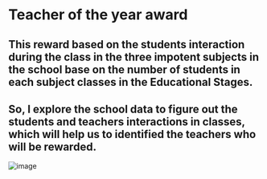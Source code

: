 # Teacher of the year award
## This reward based on the students interaction during the class in the three impotent subjects in the school base on the number of students in each subject classes in the Educational Stages.
## So, I explore the school data to figure out the students and teachers interactions in classes, which will help us to identified the teachers who will be rewarded.

![image](https://user-images.githubusercontent.com/58159020/137691479-143cb606-ae23-4d32-84e0-201233a168ca.png)

